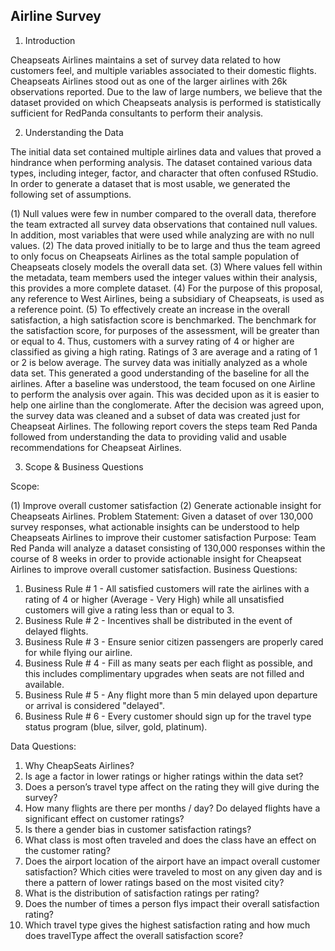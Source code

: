 ## Airline Survey

1. Introduction

Cheapseats Airlines maintains a set of survey data related to how customers feel, and multiple variables associated to their domestic flights. Cheapseats Airlines stood out as one of the larger airlines with 26k observations reported. Due to the law of large numbers, we believe that the dataset provided on which Cheapseats analysis is performed is statistically sufficient for RedPanda consultants to perform their analysis.

2. Understanding the Data

The initial data set contained multiple airlines data and values that proved a hindrance when performing analysis. The dataset contained various data types, including integer, factor, and character that often confused RStudio. In order to generate a dataset that is most usable, we generated the following set of assumptions.

(1) Null values were few in number compared to the overall data, therefore the team extracted all survey data observations that contained null values. In addition, most variables that were used while analyzing are with no null values.
(2) The data proved initially to be to large and thus the team agreed to only focus on Cheapseats Airlines as the total sample population of Cheapseats closely models the overall data set.
(3) Where values fell within the metadata, team members used the integer values within their analysis, this provides a more complete dataset.
(4) For the purpose of this proposal, any reference to West Airlines, being a subsidiary of Cheapseats, is used as a reference point.
(5) To effectively create an increase in the overall satisfaction, a high satisfaction score is benchmarked. The benchmark for the satisfaction score, for purposes of the assessment, will be greater than or equal to 4. Thus, customers with a survey rating of 4 or higher are classified as giving a high rating. Ratings of 3 are average and a rating of 1 or 2 is below average.
The survey data was initially analyzed as a whole data set. This generated a good understanding
of the baseline for all the airlines. After a baseline was understood, the team focused on one Airline to perform the analysis over again. This was decided upon as it is easier to help one airline than the conglomerate. After the decision was agreed upon, the survey data was cleaned and a subset of data was created just for Cheapseat Airlines. The following report covers the steps team Red Panda followed from understanding the data to providing valid and usable recommendations for Cheapseat Airlines.

3. Scope & Business Questions

Scope:

(1) Improve overall customer satisfaction
(2) Generate actionable insight for Cheapseats Airlines.
Problem Statement:
Given a dataset of over 130,000 survey responses, what actionable insights can be understood to help Cheapseats Airlines to improve their customer satisfaction
Purpose:
Team Red Panda will analyze a dataset consisting of 130,000 responses within the course of 8 weeks in order to provide actionable insight for Cheapseat Airlines to improve overall customer satisfaction.
Business Questions:
1. Business Rule # 1 - ​All satisfied customers will rate the airlines with a rating of 4 or higher (Average - Very High) while all unsatisfied customers will give a rating less than or equal to 3.
2. Business Rule # 2 - ​Incentives shall be distributed in the event of delayed flights.
3. Business Rule # 3 - ​Ensure senior citizen passengers are properly cared for while flying our
airline.
4. Business Rule # 4 - ​Fill as many seats per each flight as possible, and this includes complimentary
upgrades when seats are not filled and available.
5. Business Rule # 5 - ​Any flight more than 5 min delayed upon departure or arrival is considered
"delayed".
6. Business Rule # 6 - ​Every customer should sign up for the travel type status program (blue,
silver, gold, platinum).

Data Questions:

1. Why CheapSeats Airlines?
2. Is age a factor in lower ratings or higher ratings within the data set?
3. Does a person’s travel type affect on the rating they will give during the survey?
4. How many flights are there per months / day? Do delayed flights have a significant effect on customer ratings?
5. Is there a gender bias in customer satisfaction ratings?
6. What class is most often traveled and does the class have an effect on the customer rating?
7. Does the airport location of the airport have an impact overall customer satisfaction? Which cities were traveled to most on any given day and is there a pattern of lower ratings based on the most
visited city?
8. What is the distribution of satisfaction ratings per rating?
9. Does the number of times a person flys impact their overall satisfaction rating?
10. Which travel type gives the highest satisfaction rating and how much does travelType affect the
overall satisfaction score?
